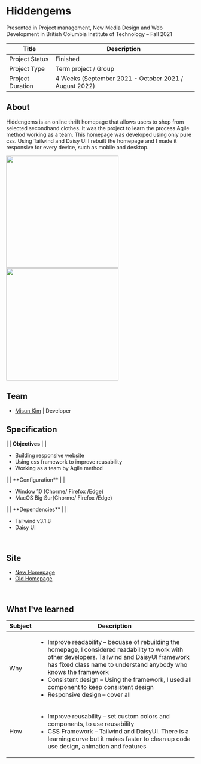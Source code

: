 # Hiddengems
Presented in Project management, New Media Design and Web Development in British Columbia Institute of Technology – Fall 2021

| Title                                       | Description                                           |
| ------------------------------------------- | ----------------------------------------------------- |
| Project Status | Finished |
| Project Type | Term project / Group |
| Project Duration | 4 Weeks (September 2021 - October 2021 / August 2022)  |

## About
 
Hiddengems is an online thrift homepage that allows users to shop from selected secondhand clothes. It was the project to learn the process Agile method working as a team. This homepage was developed using only pure css. Using Tailwind and Daisy UI I rebuilt the homepage and I made it responsive for every device, such as mobile and desktop. 


<img src="img/screenshot/desktop.png" width="300px">
<img src="img/screenshot/mobile.png" width="300px">

## Team
* [Misun Kim](https://portfolio.misunkim.ca/) | Developer 

## Specification
  
|
| **Objectives** |
| <ul><li>Building responsive website</li><li>Using css framework to improve reusability</li><li>Working as a team by Agile method
</li></ul> |
| **Configuration** |
| <ul><li>Window 10 (Chorme/ Firefox /Edge)</li><li>MacOS Big Sur(Chorme/ Firefox /Edge)</li></ul>|
| **Dependencies** |
| <ul><li>Tailwind v3.1.8</li><li>Daisy UI</li></ul> 

<br/>

## Site
* [New Homepage](https://newhiddengems.misunkim.ca/)
* [Old Homepage](https://hiddengems.misunkim.ca/)


<br/>

## What I've learned
  
| Subject                                             | Description                                           |
| ------------------------------------------- | ----------------------------------------------------- |
| Why | <ul><li>Improve readability – becuase of rebuilding the homepage, I considered readability to work with other developers. Tailwind and DaisyUI framework has fixed class name to understand anybody who knows the framework</li><li>Consistent design – Using the framework, I used all component to keep consistent design</li><li>Responsive design – cover all </li></ul> |
| How | <ul><li>Improve reusability – set custom colors and components, to use reusability</li><li>CSS Framework – Tailwind and DaisyUI. There is a learning curve but it makes faster to clean up code use design, animation and features</li></ul> |



   



